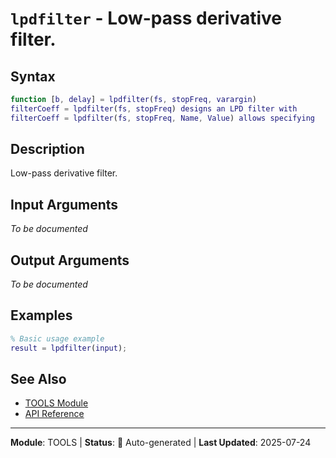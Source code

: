 # `lpdfilter` - Low-pass derivative filter.

## Syntax

```matlab
function [b, delay] = lpdfilter(fs, stopFreq, varargin)
filterCoeff = lpdfilter(fs, stopFreq) designs an LPD filter with
filterCoeff = lpdfilter(fs, stopFreq, Name, Value) allows specifying
```

## Description

Low-pass derivative filter.

## Input Arguments

*To be documented*

## Output Arguments

*To be documented*

## Examples

```matlab
% Basic usage example
result = lpdfilter(input);
```

## See Also

- [TOOLS Module](README.md)
- [API Reference](../README.md)

---

**Module**: TOOLS | **Status**: 🔄 Auto-generated | **Last Updated**: 2025-07-24
